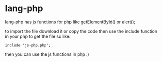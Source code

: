 # lang-php

lang-php has js functions for php like getElementById() or alert();

to import the file download it or copy the code then use the include function in your php to get the file so like:

    include 'js-php.php';



then you can use the js functions in php :)
